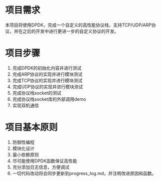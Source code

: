 # 项目需求
本项目将使用DPDK，完成一个自定义的高性能协议栈，支持TCP/UDP/ARP协议，并在之后的开发中进行更进一步的自定义协议的开发。

# 项目步骤
1. 完成DPDK的初始化内容并进行测试
2. 完成ARP协议的实现并进行模块测试
3. 完成TCP协议的实现并进行模块测试
4. 完成UDP协议的实现并进行模块测试
5. 完成协议栈socket的测试
6. 完成协议栈socket库的外部调用demo
7. 实现双机通信

# 项目基本原则
1. 防御性编程
2. 模块化设计
3. 最小依赖原则
4. 尽可能使用DPDK函数保证高性能
5. 充分添加日志信息，方便调试
6. 一切代码改动将会同步更新到progress_log.md，并注明改进原因和函数。




